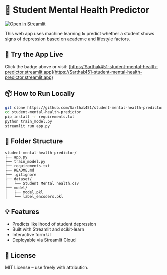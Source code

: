 
# 🧠 Student Mental Health Predictor

[![Open in Streamlit](https://static.streamlit.io/badges/streamlit_badge_black_white.svg)](https://Sarthak451-student-mental-health-predictor.streamlit.app/)

This web app uses machine learning to predict whether a student shows signs of depression based on academic and lifestyle factors.

## 🚀 Try the App Live

Click the badge above or visit: [https://Sarthak451-student-mental-health-predictor.streamlit.app](https://Sarthak451-student-mental-health-predictor.streamlit.app)

## 📦 How to Run Locally

```bash
git clone https://github.com/Sarthak451/student-mental-health-predictor.git
cd student-mental-health-predictor
pip install -r requirements.txt
python train_model.py
streamlit run app.py
```

## 📁 Folder Structure

```
student-mental-health-predictor/
├── app.py
├── train_model.py
├── requirements.txt
├── README.md
├── .gitignore
├── dataset/
│   └── Student Mental health.csv
├── model/
│   ├── model.pkl
│   └── label_encoders.pkl
```

## 💡 Features

- Predicts likelihood of student depression
- Built with Streamlit and scikit-learn
- Interactive form UI
- Deployable via Streamlit Cloud

## 📄 License

MIT License – use freely with attribution.
